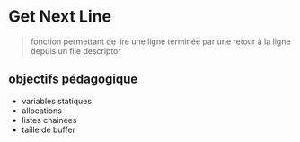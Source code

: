 # Get Next Line

> fonction permettant de lire une ligne terminée par une retour à la ligne depuis un file descriptor

## objectifs pédagogique

- variables statiques
- allocations
- listes chainées
- taille de buffer
